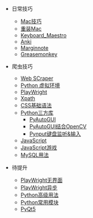 * 日常技巧
  
  * [Mac技巧](FootPrint/Mac_Skill.md)
  * [重装Mac](FootPrint/Software_Install_configuration.md)
  * [Keyboard_Maestro](FootPrint/Keyboard_Maestro.md)
  * [Anki](FootPrint/Anki.md)
  * [Marginnote](FootPrint/Marginnote.md)
  * [Greasemonkey](FootPrint/Greasemonkey.md)
* 爬虫技巧
  
  * [Web SCraper](FootPrint/Web_Scraper.md)
  * [Python 虚拟环境](FootPrint/Python_virtual_env.md)
  * [PlayWright](FootPrint/Playwright.md)
  * [Xpath](FootPrint/xpath.md)
  * [CSS基础语法](FootPrint/css.md)
  * [Python三方库](FootPrint/Python_Useful_Lib.md)
    * [PyAutoGUI](FootPrint/PyAutoGUI.md)
    * [PyAutoGUI结合OpenCV](FootPrint/PyAutoGUI_OpenCV.md)
    * [Pynput键盘监听&输入](FootPrint/Pynput.md)
  * [JavaScript](FootPrint/JavaScript.md)
  * [JavaScript游戏](FootPrint/JavaScript_Game.md)
  * [MySQL用法](FootPrint/2_MySQL.md)
* 待提升
  * [PlayWright无界面](FootPrint/Playwright_work.md)
  * [PlayWright异步](FootPrint/playwright_async.md)
  * [Python高级用法](FootPrint/Python_Advanced)
  * [Python常用模块](FootPrint/1_PythonModule.md)
  * [PyQt5](FootPrint/1_PyQt5.md)
